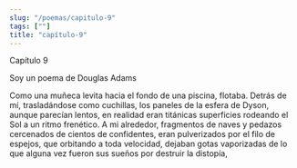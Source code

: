 ```yaml
---
slug: "/poemas/capitulo-9"
tags: [""]
title: "capítulo-9"
---
```

Capítulo 9

Soy un poema de Douglas Adams

Como una muñeca levita hacia el fondo de una piscina, flotaba. Detrás de mí, trasladándose como cuchillas, los paneles de la esfera de Dyson, aunque parecían lentos, en realidad eran titánicas superficies rodeando el Sol a un ritmo frenético. A mi alrededor, fragmentos de naves y pedazos cercenados de cientos de confidentes, eran pulverizados por el filo de espejos, que orbitando a toda velocidad, dejaban gotas vaporizadas de lo que alguna vez fueron sus sueños por destruir la distopía,